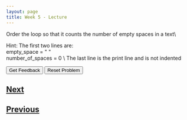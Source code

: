 ```yaml
---
layout: page
title: Week 5 - Lecture
---
```


Order the loop so that it counts the number of empty spaces in a text\

Hint: The first two lines are:\
empty_space = " "\
number_of_spaces = 0 \ 
The last line is the print line and is not indented

<div id="sortableTrash" class="sortable-code"></div> 
<div id="sortable" class="sortable-code"></div> 
<div style="clear:both;"></div> 
<p> 
    <input id="feedbackLink" value="Get Feedback" type="button" /> 
    <input id="newInstanceLink" value="Reset Problem" type="button" /> 
</p> 
<script type="text/javascript"> 
(function(){
  var initial = "empty_space = &quot; &quot;\n" +
    "number_of_spaces = 0\n" +
    "for character in input(&quot;Insert your sentence here: &quot;):\n" +
    "    if character == empty_space:\n" +
    "        number_of_spaces += 1\n" +
    "print(&quot;I found &quot; + str(number_of_spaces) + &quot; empty spaces in the text&quot;)";
  var parsonsPuzzle = new ParsonsWidget({
    "sortableId": "sortable",
    "max_wrong_lines": 10,
    "grader": ParsonsWidget._graders.LineBasedGrader,
    "exec_limit": 2500,
    "can_indent": true,
    "x_indent": 50,
    "lang": "en",
    "show_feedback": true,
    "trashId": "sortableTrash"
  });
  parsonsPuzzle.init(initial);
  parsonsPuzzle.shuffleLines();
  $("#newInstanceLink").click(function(event){ 
      event.preventDefault(); 
      parsonsPuzzle.shuffleLines(); 
  }); 
  $("#feedbackLink").click(function(event){ 
      event.preventDefault(); 
      parsonsPuzzle.getFeedback(); 
  }); 
})(); 
</script>

## [Next](./week5_lec3.html)
## [Previous](./week5_lec1.html)
